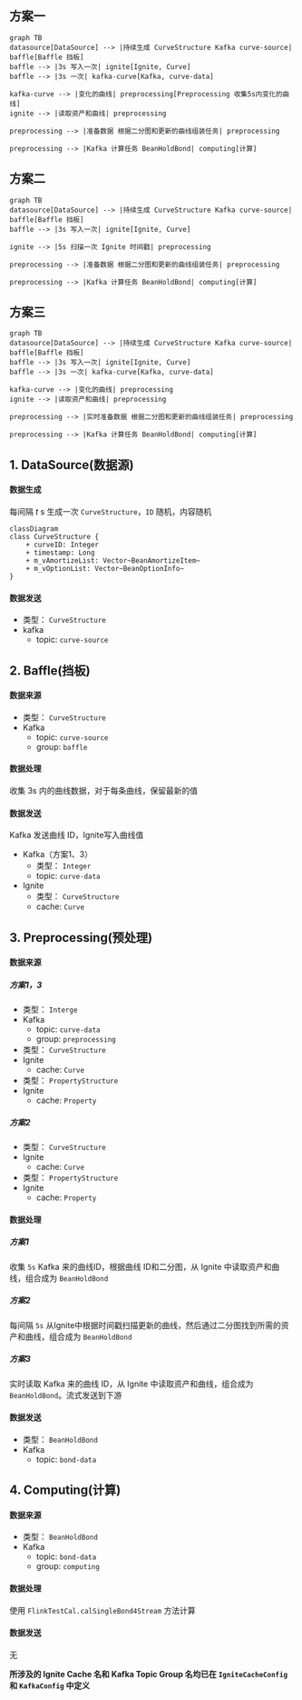 ## 方案一

```mermaid
graph TB
datasource[DataSource] --> |持续生成 CurveStructure Kafka curve-source| baffle[Baffle 挡板]
baffle --> |3s 写入一次| ignite[Ignite, Curve]
baffle --> |3s 一次| kafka-curve[Kafka, curve-data]

kafka-curve --> |变化的曲线| preprocessing[Preprocessing 收集5s内变化的曲线]
ignite --> |读取资产和曲线| preprocessing

preprocessing --> |准备数据 根据二分图和更新的曲线组装任务| preprocessing

preprocessing --> |Kafka 计算任务 BeanHoldBond| computing[计算]
```

## 方案二

```mermaid
graph TB
datasource[DataSource] --> |持续生成 CurveStructure Kafka curve-source| baffle[Baffle 挡板]
baffle --> |3s 写入一次| ignite[Ignite, Curve]

ignite --> |5s 扫描一次 Ignite 时间戳| preprocessing

preprocessing --> |准备数据 根据二分图和更新的曲线组装任务| preprocessing

preprocessing --> |Kafka 计算任务 BeanHoldBond| computing[计算]
```

## 方案三

```mermaid
graph TB
datasource[DataSource] --> |持续生成 CurveStructure Kafka curve-source| baffle[Baffle 挡板]
baffle --> |3s 写入一次| ignite[Ignite, Curve]
baffle --> |3s 一次| kafka-curve[Kafka, curve-data]

kafka-curve --> |变化的曲线| preprocessing
ignite --> |读取资产和曲线| preprocessing

preprocessing --> |实时准备数据 根据二分图和更新的曲线组装任务| preprocessing

preprocessing --> |Kafka 计算任务 BeanHoldBond| computing[计算]
```


## 1. DataSource(数据源)

#### 数据生成

每间隔 $t$ s 生成一次 `CurveStructure`，`ID` 随机，内容随机

```mermaid
classDiagram
class CurveStructure {
	+ curveID: Integer
	+ timestamp: Long
	+ m_vAmortizeList: Vector~BeanAmortizeItem~
	+ m_vOptionList: Vector~BeanOptionInfo~
}
```

#### 数据发送

- 类型： `CurveStructure`
- kafka
	- topic: `curve-source`

## 2. Baffle(挡板)

#### 数据来源

- 类型： `CurveStructure`
- Kafka
	- topic: `curve-source`
	- group: `baffle`

#### 数据处理

收集 3s 内的曲线数据，对于每条曲线，保留最新的值

#### 数据发送

Kafka 发送曲线 ID，Ignite写入曲线值

- Kafka（方案1、3）
	- 类型： `Integer`
	- topic: `curve-data`
- Ignite
	- 类型： `CurveStructure`
	- cache: `Curve`

## 3. Preprocessing(预处理)

#### 数据来源

##### 方案1，3

- 类型： `Interge`
- Kafka
	- topic: `curve-data`
	- group: `preprocessing`
- 类型： `CurveStructure`
- Ignite
	- cache: `Curve`
- 类型： `PropertyStructure`
- Ignite
	- cache: `Property`
##### 方案2
- 类型： `CurveStructure`
- Ignite
	- cache: `Curve`
- 类型： `PropertyStructure`
- Ignite
	- cache: `Property`

#### 数据处理

##### 方案1

收集 `5s` Kafka 来的曲线ID，根据曲线 ID和二分图，从 Ignite 中读取资产和曲线，组合成为 `BeanHoldBond`

##### 方案2

每间隔 `5s` 从Ignite中根据时间戳扫描更新的曲线，然后通过二分图找到所需的资产和曲线，组合成为 `BeanHoldBond`

##### 方案3

实时读取 Kafka 来的曲线 ID，从 Ignite 中读取资产和曲线，组合成为 `BeanHoldBond`。流式发送到下游

#### 数据发送

- 类型： `BeanHoldBond`
- Kafka
	- topic: `bond-data`


## 4. Computing(计算)

#### 数据来源

- 类型： `BeanHoldBond`
- Kafka
	- topic: `bond-data`
	- group: `computing`

#### 数据处理

使用 `FlinkTestCal.calSingleBond4Stream` 方法计算

#### 数据发送

无


**所涉及的 Ignite Cache 名和 Kafka Topic Group 名均已在 `IgniteCacheConfig` 和 `KafkaConfig` 中定义**
